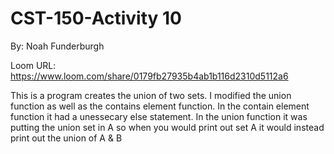 # CST-150-Activity 10
By: Noah Funderburgh

Loom URL: https://www.loom.com/share/0179fb27935b4ab1b116d2310d5112a6

This is a program creates the union of two sets. I modified the union function as well as the contains element function.
In the contain element function it had a unessecary else statement. In the union function it was putting the union set in
A so when you would print out set A it would instead print out the union of A & B